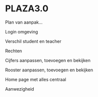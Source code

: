 # PLAZA3.0

Plan van aanpak...

Login omgeving

Verschil student en teacher

Rechten

Cijfers aanpassen, toevoegen en bekijken

Rooster aanpassen, toevoegen en bekijken

Home page met alles centraal

Aanwezigheid
